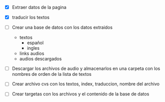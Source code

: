
- [x] Extraer datos de la pagina 
- [x] traducir los textos
- [ ] Crear una base de datos con los datos extraidos
    - textos 
        - español
        - ingles
    - links audios
    - audios descargados

- [ ] Descargar los archivos de audio y almacenarlos en una carpeta con los nombres de orden de la lista de textos
- [ ] Crear archivo cvs con los textos, index, traduccion, nombre del archivo
- [ ] Crear targetas con los archivos y el contenido de la base de datos